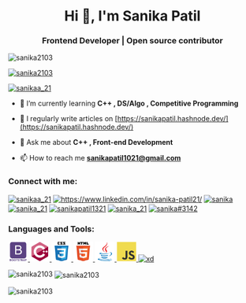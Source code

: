 

<h1 align="center">Hi 👋, I'm Sanika Patil</h1>
<h3 align="center">Frontend Developer | Open source contributor</h3>

<p align="left"> <img src="https://komarev.com/ghpvc/?username=sanika2103&label=Profile%20views&color=0e75b6&style=flat" alt="sanika2103" /> </p>

<p align="left"> <a href="https://github.com/ryo-ma/github-profile-trophy"><img src="https://github-profile-trophy.vercel.app/?username=sanika2103" alt="sanika2103" /></a> </p>

<p align="left"> <a href="https://twitter.com/sanikaa_21" target="blank"><img src="https://img.shields.io/twitter/follow/sanikaa_21?logo=twitter&style=for-the-badge" alt="sanikaa_21" /></a> </p>

- 🌱 I’m currently learning **C++ , DS/Algo , Competitive Programming**

- 📝 I regularly write articles on [https://sanikapatil.hashnode.dev/](https://sanikapatil.hashnode.dev/)

- 💬 Ask me about **C++ , Front-end Development**

- 📫 How to reach me **sanikapatil1021@gmail.com**

<h3 align="left">Connect with me:</h3>
<p align="left">
<a href="https://twitter.com/sanikaa_21" target="blank"><img align="center" src="https://raw.githubusercontent.com/rahuldkjain/github-profile-readme-generator/master/src/images/icons/Social/twitter.svg" alt="sanikaa_21" height="30" width="40" /></a>
<a href="https://linkedin.com/in/https://www.linkedin.com/in/sanika-patil21/" target="blank"><img align="center" src="https://raw.githubusercontent.com/rahuldkjain/github-profile-readme-generator/master/src/images/icons/Social/linked-in-alt.svg" alt="https://www.linkedin.com/in/sanika-patil21/" height="30" width="40" /></a>
<a href="https://stackoverflow.com/users/sanika" target="blank"><img align="center" src="https://raw.githubusercontent.com/rahuldkjain/github-profile-readme-generator/master/src/images/icons/Social/stack-overflow.svg" alt="sanika" height="30" width="40" /></a>
<a href="https://www.codechef.com/users/sanika_02" target="blank"><img align="center" src="https://cdn.jsdelivr.net/npm/simple-icons@3.1.0/icons/codechef.svg" alt="sanika_21" height="30" width="40" /></a>
<a href="https://www.hackerrank.com/sanikapatil1321" target="blank"><img align="center" src="https://raw.githubusercontent.com/rahuldkjain/github-profile-readme-generator/master/src/images/icons/Social/hackerrank.svg" alt="sanikapatil1321" height="30" width="40" /></a>
<a href="https://www.leetcode.com/sanika_21" target="blank"><img align="center" src="https://raw.githubusercontent.com/rahuldkjain/github-profile-readme-generator/master/src/images/icons/Social/leet-code.svg" alt="sanika_21" height="30" width="40" /></a>
<a href="https://discord.gg/sanika#3142" target="blank"><img align="center" src="https://raw.githubusercontent.com/rahuldkjain/github-profile-readme-generator/master/src/images/icons/Social/discord.svg" alt="sanika#3142" height="30" width="40" /></a>
</p>

<h3 align="left">Languages and Tools:</h3>
<p align="left"> <a href="https://getbootstrap.com" target="_blank"> <img src="https://raw.githubusercontent.com/devicons/devicon/master/icons/bootstrap/bootstrap-plain-wordmark.svg" alt="bootstrap" width="40" height="40"/> </a> <a href="https://www.w3schools.com/cpp/" target="_blank"> <img src="https://raw.githubusercontent.com/devicons/devicon/master/icons/cplusplus/cplusplus-original.svg" alt="cplusplus" width="40" height="40"/> </a> <a href="https://www.w3schools.com/css/" target="_blank"> <img src="https://raw.githubusercontent.com/devicons/devicon/master/icons/css3/css3-original-wordmark.svg" alt="css3" width="40" height="40"/> </a> <a href="https://www.w3.org/html/" target="_blank"> <img src="https://raw.githubusercontent.com/devicons/devicon/master/icons/html5/html5-original-wordmark.svg" alt="html5" width="40" height="40"/> </a> <a href="https://www.java.com" target="_blank"> <img src="https://raw.githubusercontent.com/devicons/devicon/master/icons/java/java-original.svg" alt="java" width="40" height="40"/> </a> <a href="https://developer.mozilla.org/en-US/docs/Web/JavaScript" target="_blank"> <img src="https://raw.githubusercontent.com/devicons/devicon/master/icons/javascript/javascript-original.svg" alt="javascript" width="40" height="40"/> </a> <a href="https://www.adobe.com/products/xd.html" target="_blank"> <img src="https://cdn.worldvectorlogo.com/logos/adobe-xd.svg" alt="xd" width="40" height="40"/> </a> </p>

<p><img align="left" src="https://github-readme-stats.vercel.app/api/top-langs?username=sanika2103&show_icons=true&locale=en&layout=compact" alt="sanika2103" /></p>

<p>&nbsp;<img align="center" src="https://github-readme-stats.vercel.app/api?username=sanika2103&show_icons=true&locale=en" alt="sanika2103" /></p>

<p><img align="center" src="https://github-readme-streak-stats.herokuapp.com/?user=sanika2103&" alt="sanika2103" /></p>
